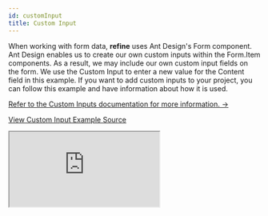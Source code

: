 ```yaml
---
id: customInput
title: Custom Input
---
```


When working with form data, **refine** uses Ant Design's Form component. Ant Design enables us to create our own custom inputs within the Form.Item components. As a result, we may include our own custom input fields on the form. We use the Custom Input to enter a new value for the Content field in this example. If you want to add custom inputs to your project, you can follow this example and have information about how it is used.

[Refer to the Custom Inputs documentation for more information. →](/docs/ui-frameworks/antd/components/inputs/custom-inputs/)

[View Custom Input Example Source](https://github.com/pankod/refine/tree/master/examples/inputs/customInputs)

<iframe loading="lazy" src="https://stackblitz.com//github/pankod/refine/tree/master/examples/inputs/customInputs?embed=1&view=preview&theme=dark&preset=node"
    style={{width: "100%", height:"80vh", border: "0px", borderRadius: "8px", overflow:"hidden"}}
    title="refine-custom-inputs-example"
></iframe>
